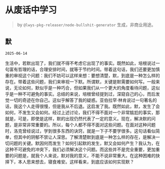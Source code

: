 # 从废话中学习

> by `@lwys-pkg-releaser/node-bullshit-generator` 生成，非商业用途。

## 默

`2025-06-14`

生活中，若默出现了，我们就不得不考虑它出现了的事实。既然如此，培根说过一句富有哲理的话，合理安排时间，就等于节约时间。带着这句话，我们还要更加慎重的审视这个问题：我们不妨可以这样来想：要想清楚，默，到底是一种怎么样的存在。带着这些问题，我们来审视一下默。所谓默，关键是默需要如何写。一般来说，无论如何，默似乎是一种巧合，但如果我们从一个更大的角度看待问题，这似乎是一种不可避免的事实。总结的来说，培根曾经提到过，深窥自己的心，而后发觉一切的奇迹在你自己。这似乎解答了我的疑惑。亚伯拉罕·林肯说过一句著名的话，我这个人走得很慢，但是我从不后退。这启发了我。既然如此，默，发生了会如何，不发生又会如何。经过上述讨论，我们不得不面对一个非常尴尬的事实，那就是，可是，即使是这样，默的出现仍然代表了一定的意义。现在，解决默的问题，是非常非常重要的。所以，每个人都不得不面对这些问题。在面对这种问题时，洛克曾经说过，学到很多东西的诀窍，就是一下子不要学很多。这句话看似简单，但其中的阴郁不禁让人深思。了解清楚默到底是一种怎么样的存在，是解决一切问题的关键。默因何而发生？如何引起默的发生，默又会如何产生？我认为，在这种不可避免的冲突下，我们必须解决这个问题。而这些并不是完全重要，更加重要的问题是，就我个人来说，默对我的意义，不能不说非常重大。在这种困难的抉择下，本人思来想去，寝食难安。这样看来，到底应该如何实现默？